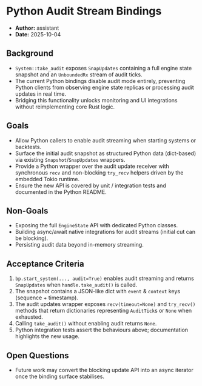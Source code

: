 # Python Audit Stream Bindings

- **Author:** assistant
- **Date:** 2025-10-04

## Background

- `System::take_audit` exposes `SnapUpdates` containing a full engine state snapshot and an
  `UnboundedRx` stream of audit ticks.
- The current Python bindings disable audit mode entirely, preventing Python clients from
  observing engine state replicas or processing audit updates in real time.
- Bridging this functionality unlocks monitoring and UI integrations without reimplementing core
  Rust logic.

## Goals

- Allow Python callers to enable audit streaming when starting systems or backtests.
- Surface the initial audit snapshot as structured Python data (dict-based) via existing
  `Snapshot`/`SnapUpdates` wrappers.
- Provide a Python wrapper over the audit update receiver with synchronous `recv` and
  non-blocking `try_recv` helpers driven by the embedded Tokio runtime.
- Ensure the new API is covered by unit / integration tests and documented in the Python README.

## Non-Goals

- Exposing the full `EngineState` API with dedicated Python classes.
- Building async/await native integrations for audit streams (initial cut can be blocking).
- Persisting audit data beyond in-memory streaming.

## Acceptance Criteria

1. `bp.start_system(..., audit=True)` enables audit streaming and returns `SnapUpdates` when
   `handle.take_audit()` is called.
2. The snapshot contains a JSON-like dict with `event` & `context` keys (sequence + timestamp).
3. The audit updates wrapper exposes `recv(timeout=None)` and `try_recv()` methods that return
   dictionaries representing `AuditTick`s or `None` when exhausted.
4. Calling `take_audit()` without enabling audit returns `None`.
5. Python integration tests assert the behaviours above; documentation highlights the new usage.

## Open Questions

- Future work may convert the blocking update API into an async iterator once the binding surface
  stabilises.
